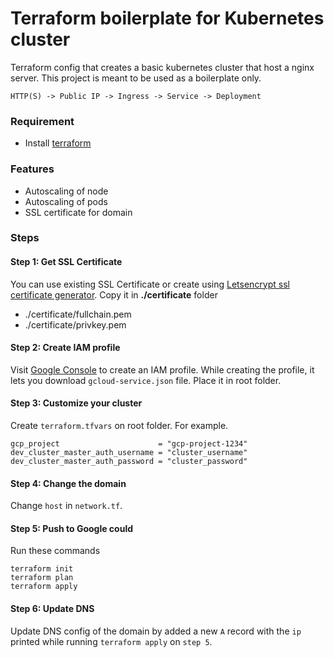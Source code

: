 
# Terraform boilerplate for Kubernetes cluster

Terraform config that creates a basic kubernetes cluster that host a nginx server. This project is meant to be used as a boilerplate only.

```
HTTP(S) -> Public IP -> Ingress -> Service -> Deployment
```

### Requirement 

- Install [terraform](https://learn.hashicorp.com/terraform/getting-started/install.html)

### Features

- Autoscaling of node
- Autoscaling of pods
- SSL certificate for domain

### Steps

#### Step 1: Get SSL Certificate

You can use existing SSL Certificate or create using  [Letsencrypt ssl certificate generator](https://github.com/sandeshshrestha/letsencrypt-ssl-certificate-generator).
Copy it in **./certificate** folder

  - ./certificate/fullchain.pem
  - ./certificate/privkey.pem 

#### Step 2: Create IAM profile

Visit [Google Console](https://console.cloud.google.com/iam-admin/iam) to create an IAM profile. While creating the profile, it lets you download `gcloud-service.json` file. Place it in root folder.

#### Step 3: Customize your cluster

Create `terraform.tfvars` on root folder. For example.

```
gcp_project                      = "gcp-project-1234"
dev_cluster_master_auth_username = "cluster_username"
dev_cluster_master_auth_password = "cluster_password"
```

#### Step 4: Change the domain

Change `host` in `network.tf`.

#### Step 5: Push to Google could

Run these commands
```
terraform init
terraform plan
terraform apply
```

#### Step 6: Update DNS

Update DNS config of the domain by added a new `A` record with the `ip` printed while running `terraform apply` on `step 5`.
